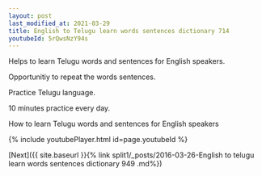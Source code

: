 ```yaml
---
layout: post
last_modified_at: 2021-03-29
title: English to Telugu learn words sentences dictionary 714 
youtubeId: 5rQwsNzY94s
---
```

 
 
Helps to learn Telugu words and sentences for English speakers.

Opportunitiy to repeat the words sentences. 

Practice Telugu language. 
 
10 minutes practice every day. 
 
How to learn Telugu words and sentences for English speakers 
 
{% include youtubePlayer.html id=page.youtubeId %}
 
 
[Next]({{ site.baseurl }}{% link  split1/_posts/2016-03-26-English to telugu learn words sentences dictionary 949 .md%})
 
